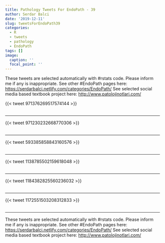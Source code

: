 ```yaml
---
title: Pathology Tweets For EndoPath - 39
author: Serdar Balci
date: '2019-12-11'
slug: tweetsForEndoPath39
categories:
  - R
  - tweets
  - pathology
  - EndoPath
tags: []
image:
  caption: ''
  focal_point: ''
---
```



These tweets are selected automatically with #rstats code. Please inform me if any is inappropriate.
See other #EndoPath pages here: https://serdarbalci.netlify.com/categories/EndoPath/ 
See selected social media based textbook project here: http://www.patolojinotlari.com/

{{< tweet 971376269517574144 >}}
<br>
<br>
<hr>
{{< tweet 971230232668770306 >}}
<br>
<br>
<hr>
{{< tweet 593385858843160576 >}}
<br>
<br>
<hr>
{{< tweet 1138785502159618048 >}}
<br>
<br>
<hr>
{{< tweet 1184382825560236032 >}}
<br>
<br>
<hr>
{{< tweet 1172551503208312833 >}}
<br>
<br>
<hr>


These tweets are selected automatically with #rstats code. Please inform me if any is inappropriate.
See other #EndoPath pages here: https://serdarbalci.netlify.com/categories/EndoPath/ 
See selected social media based textbook project here: http://www.patolojinotlari.com/
